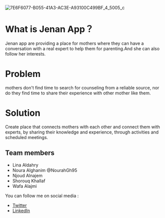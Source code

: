 
![7E6F6077-B055-41A3-AC3E-A93100C499BF_4_5005_c](https://user-images.githubusercontent.com/85634409/204134727-81d4b45f-d6f8-4a03-aad0-471eb414e95d.jpeg)


# What is Jenan App？

Jenan app are providing a place for mothers where they can have a conversation with a real expert to help them for parenting.And she can also follow her interests.

# Problem
 mothers don't find time to search for counseling from a reliable source, nor do they find time to share their experience with other mother like them.
  
# Solution
Create place that connects mothers with each other and connect them with experts, by sharing their knowledge and experience, through activities and scheduled meetings.

## Team members 

- Lina Aldahry
- Noura Alghanim @NourahGh95
- Njoud Alnajem 
- Shorouq Khallaf
- Wafa Alajmi

You can follow me on social media :

- [Twitter](https://twitter.com/njoudCs)
- [LinkedIn](https://www.linkedin.com/in/njoud-saud-1168ba217)

